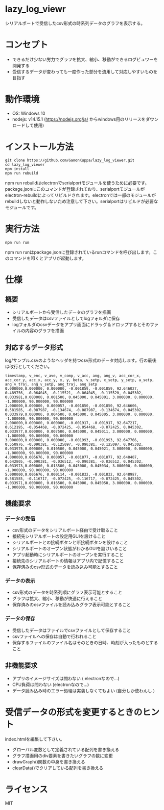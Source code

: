 
# lazy_log_viewr
シリアルポートで受信したcsv形式の時系列データのグラフを表示する。


# コンセプト
- できるだけ少ない労力でグラフを拡大、縮小、移動ができるログビュワーを開発する
- 受信するデータが変わっても一度作った部分を流用して対応しやすいものを目指す


# 動作環境
- OS: Windows 10
- nodejs: v14.15.1 (https://nodejs.org/ja/ からwindows用のリリースをダウンロードして使用)


# インストール方法

```
git clone https://github.com/GanonKuppa/lazy_log_viewer.git
cd lazy_log_viewer
npm install
npm run rebuild
```

npm run rebuildはelectronでserialportモジュールを使うために必要です。package.jsonにこのコマンドが登録されており、serialportモジュールがelectron-rebuildによってリビルドされます。electronでは一部のモジュールがrebuildしないと動作しないため注意して下さい。serialportはリビルドが必要なモジュールです。

# 実行方法
```
npm run run
```

npm run runはpackage.jsonに登録されているrunコマンドを呼び出します。このコマンドを叩くとアプリが起動します。

# 仕様

## 概要
- シリアルポートから受信したデータのグラフを描画
- 受信したデータはcsvファイルとしてlogフォルダに保存
- logフォルダのcsvデータをアプリ画面にドラッグ＆ドロップするとそのファイルの内容のグラフを描画

## 対応するデータ形式
log/サンプル.csvのようなヘッダを持つcsv形式のデータ対応します。行の最後は改行としてください。

```
timestamp, v_enc, v_ave, v_comp, v_acc, ang, ang_v, acc_cor_x, acc_cor_y, acc_x, acc_y, x, y, beta, v_setp, x_setp, y_setp, a_setp, ang_v_traj, ang_v_setp, ang_traj, ang_setp
0.000000,0.000000, 0.000000, -0.001859, -0.001859, 92.646027, 0.489756, -0.064045, -0.115521, -0.064045, -0.115520, 0.045302, 0.033981,0.000000, 0.001500, 0.045000, 0.045001, 3.000000, 0.000000, -1.000000, 90.000000, 90.000000
1.000000,0.000000, 0.000057, -0.001850, -0.001850, 92.646606, 0.581585, -0.087987, -0.134674, -0.087987, -0.134674, 0.045302, 0.033979,0.000000, 0.004500, 0.045000, 0.045005, 3.000000, 0.000000, -1.000000, 90.000000, 90.000000
2.000000,0.000000, 0.000000, -0.001917, -0.001917, 92.647217, 0.612195, -0.054468, -0.072425, -0.054468, -0.072425, 0.045302, 0.033977,0.000000, 0.007500, 0.045000, 0.045011, 3.000000, 0.000000, -1.000000, 90.000000, 90.000000
3.000000,0.000000, 0.000000, -0.001993, -0.001993, 92.647766, 0.550976, -0.090381, -0.125097, -0.090381, -0.125097, 0.045302, 0.033975,0.000000, 0.010500, 0.045000, 0.045021, 3.000000, 0.000000, -1.000000, 90.000000, 90.000000
4.000000,0.005676, 0.000057, -0.001877, -0.001877, 92.648407, 0.642805, -0.090381, -0.036512, -0.090381, -0.036512, 0.045302, 0.033973,0.000000, 0.013500, 0.045000, 0.045034, 3.000000, 0.000000, -1.000000, 90.000000, 90.000000
5.000000,0.005676, 0.000114, -0.001832, -0.001832, 92.648987, 0.581585, -0.116717, -0.072425, -0.116717, -0.072425, 0.045302, 0.033971,0.000000, 0.016500, 0.045000, 0.045050, 3.000000, 0.000000, -1.000000, 90.000000, 90.000000

```

## 機能要求
### データの受信
- csv形式のデータをシリアルポート経由で受け取ること
- 接続先シリアルポートの設定用GUIを設けること
- シリアルポートとの接続ボタンと断接続ボタンを設けること
- シリアルポートのオープン状態がわかるGUIを設けいること
- アプリ起動時にシリアルポートのオープンを実行すること
- 接続先のシリアルポートの情報はアプリ内で記憶すること
- 保存済みのcsv形式のデータを読み込み可能とすること
### データの表示
- csv形式のデータを時系列順にグラフ表示可能とすること
- グラフは拡大、縮小、移動が快適に行えること
- 保存済みのcsvファイルを読み込みグラフ表示可能とすること
### データの保存
- 受信したデータはファイルでcsvファイルとして保存すること
- csvファイルへの保存は自動で行われること
- 保存するファイルのファイル名はそのときの日時、時刻が入ったものとすること

## 非機能要求
- アプリのイメージサイズは問わない ( electronなので...)
- CPU負荷は問わない (electronなので...)
- データ読み込み時のエラー処理は実装しなくてもよい (自分しか使わんし )

# 受信データの形式を変更するときのヒント
index.htmlを編集して下さい。

- グローバル変数として定義されている配列を書き換える
- グラフ描画用のdiv要素を書きたいグラフの数に変更
- drawGraph()関数の中身を書き換える
- clearData()でクリアしている配列を書き換える



# ライセンス
MIT